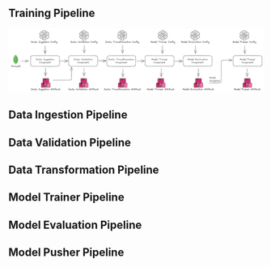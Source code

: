 ## Training Pipeline
![training_pipeline](docs/0_training_pipeline.png)

## Data Ingestion Pipeline


## Data Validation Pipeline

## Data Transformation Pipeline

## Model Trainer Pipeline

## Model Evaluation Pipeline

## Model Pusher Pipeline